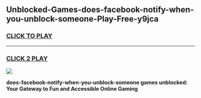 
## Unblocked-Games-does-facebook-notify-when-you-unblock-someone-Play-Free-y9jca
<h3>
<a href="https://premium76.site?title=does-facebook-notify-when-you-unblock-someone&ref=21A">CLICK TO PLAY</a></h3>
<hr>

<h3>
<a href="https://premium76.site?title=does-facebook-notify-when-you-unblock-someone&ref=21A">CLICK 2 PLAY</a>
  
</h3>

<a href="https://premium76.site?title=does-facebook-notify-when-you-unblock-someone&ref=21A"><img src="https://clearcache.store/games.png"></a>


**does-facebook-notify-when-you-unblock-someone games unblocked: Your Gateway to Fun and Accessible Online Gaming**
